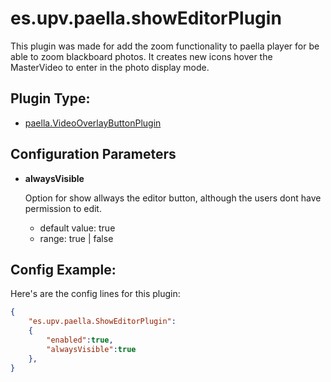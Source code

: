 # es.upv.paella.showEditorPlugin

This plugin was made for add the zoom functionality to paella player for be able to zoom blackboard photos. It creates new icons hover the MasterVideo to enter in the photo display mode.


## Plugin Type:
- [paella.VideoOverlayButtonPlugin](../developer/plugin_types.md)

## Configuration Parameters

* **alwaysVisible**

	Option for show allways the editor button, although the users dont have permission to edit.
	- default value: true
	- range: true | false

## Config Example:

Here's are the config lines for this plugin:

```json
{
	"es.upv.paella.ShowEditorPlugin":
	{
		"enabled":true,
		"alwaysVisible":true
	},
}
```
